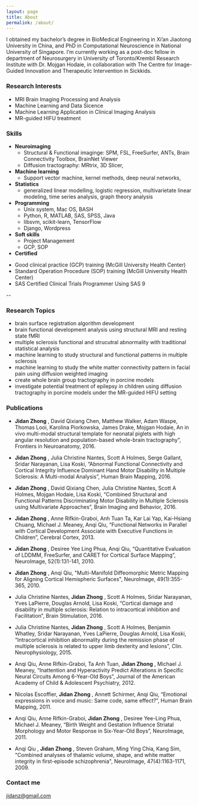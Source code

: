```yaml
---
layout: page
title: About
permalink: /about/
---
```


I obtained my bachelor’s degree in BioMedical Engineering in Xi’an Jiaotong University in China, and PhD in Computational Neuroscience in National University of Singapore. I’m currently working as a post-doc fellow in department of Neurosurgery in University of Toronto/Krembil Research Institute with Dr. Mojgan Hodaie, in collaboration with The Centre for Image-Guided Innovation and Therapeutic Intervention in Sickkids.

### Research Interests

* MRI Brain Imaging Processing and Analysis
* Machine Learning and Data Sicence
* Machine Learning Application in Clinical Imaging Analysis
* MR-guided HIFU treatment

### Skills

* **Neuroimaging** 
  + Structural & Functional imaginge: SPM, FSL, FreeSurfer, ANTs, Brain Connectivity Toolbox, BrainNet Viewer
  + Diffusion tractography: MRtrix, 3D Slicer, 
* **Machine learning**
  + Support vector machine, kernel methods, deep neural networks, 
* **Statistics**  
  + generalized linear modelling, logistic regression, multivarietate linear modeling, time series analysis, graph theory analysis
* **Programming**
  + Unix system, Mac OS, BASH
  + Python, R, MATLAB, SAS, SPSS, Java
  + libsvm, scikit-learn, TensorFlow
  + Django, Wordpress
* **Soft skills**
  + Project Management
  + GCP, SOP
*  **Certified**
  + Good clinical practice (GCP) training (McGill University Health Center)
  + Standard Operation Procedure (SOP) training (McGill University Health Center)
  + SAS Certified Clinical Trials Programmer Using SAS 9

-- 

### Research Topics

* brain surface registration algorithm development
* brain functional development analysis using structural MRI and resting state fMRI
* multiple sclerosis functional and strucutral abnormality with traditional statistical analysis
* machine learning to study structural and functional patterns in multiple sclerosis 
* machine learning to study the white matter connectivity pattern in facial pain using diffusion weighted imaging
* create whole brain group tractography in porcine models 
* investigate potential treatment of epilepsy in children using diffusion tractography in porcine models under the MR-guided HIFU setting

### Publications

*	**Jidan Zhong**	, David Qixiang Chen, Matthew Walker, Adam Waspe, Thomas Looi, Karolina Piorkowska, James Drake, Mojgan Hodaie, An in vivo multi-modal structural template for neonatal piglets with high angular resolution and population-based whole-brain tractography”, Frontiers in Neuroanatomy, 2016.

*	**Jidan Zhong**	, Julia Christine Nantes, Scott A Holmes, Serge Gallant, Sridar Narayanan, Lisa Koski, “Abnormal Functional Connectivity and Cortical Integrity Influence Dominant Hand Motor Disability in Multiple Sclerosis: A Multi-modal Analysis”, Human Brain Mapping, 2016.

*	**Jidan Zhong**	, David Qixiang Chen, Julia Christine Nantes, Scott A Holmes, Mojgan Hodaie, Lisa Koski, “Combined Structural and Functional Patterns Discriminating Motor Disability in Multiple Sclerosis using Multivariate Approaches”, Brain Imaging and Behavior, 2016.

*	**Jidan Zhong**	, Anne Rifkin-Graboi, Anh Tuan Ta, Kar Lai Yap, Kai-Hsiang Chuang, Michael J. Meaney, Anqi Qiu, “Functional Networks in Parallel with Cortical Development Associate with Executive Functions in Children”, Cerebral Cortex, 2013.

*	**Jidan Zhong**	, Desiree Yee Ling Phua, Anqi Qiu, “Quantitative Evaluation of LDDMM, FreeSurfer, and CARET for Cortical Surface Mapping”, NeuroImage, 52(1):131-141, 2010.

*	**Jidan Zhong**	, Anqi Qiu, "Multi-Manifold Diffeomorphic Metric Mapping for Aligning Cortical Hemispheric Surfaces", NeuroImage, 49(1):355-365, 2010.

*	Julia Christine Nantes, **Jidan Zhong**	, Scott A Holmes, Sridar Narayanan, Yves LaPierre, Douglas Arnold, Lisa Koski, “Cortical damage and disability in multiple sclerosis: Relation to intracortical inhibition and Facilitation”, Brain Stimulation, 2016.

*	Julia Christine Nantes, **Jidan Zhong**	, Scott A Holmes, Benjamin Whatley,  Sridar Narayanan, Yves LaPierre, Douglas Arnold, Lisa Koski, “Intracortical inhibition abnormality during the remission phase of multiple sclerosis is related to upper limb dexterity and lesions”, Clin. Neurophysiology, 2015.

*	Anqi Qiu, Anne Rifkin-Graboi, Ta Anh Tuan, **Jidan Zhong**	, Michael J. Meaney, “Inattention and Hyperactivity Predict Alterations in Specific Neural Circuits Among 6-Year-Old Boys”, Journal of the American Academy of Child & Adolescent Psychiatry, 2012.

*	Nicolas Escoffier, **Jidan Zhong**	, Annett Schirmer, Anqi Qiu, “Emotional expressions in voice and music: Same code, same effect?”, Human Brain Mapping, 2011.

*	Anqi Qiu, Anne Rifkin-Graboi, **Jidan Zhong**	, Desiree Yee-Ling Phua, Michael J. Meaney, “Birth Weight and Gestation Influence Striatal Morphology and Motor Response in Six-Year-Old Boys”, NeuroImage, 2011.

*	Anqi Qiu , **Jidan Zhong**	, Steven Graham, Ming Ying Chia, Kang Sim, "Combined analyses of thalamic volume, shape, and white matter integrity in first-episode schizophrenia", NeuroImage, 47(4):1163-1171, 2009.


### Contact me

[jidanz@gmail.com](mailto:jidanz@gmail.com)